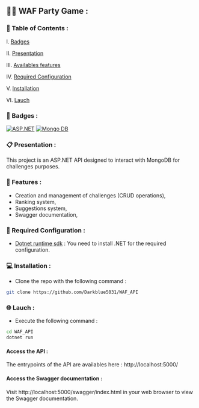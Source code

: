 ## 🦴🎉 WAF Party Game :

### 📌 Table of Contents :
   
I. [Badges](#🎯-badges)

II. [Presentation](#📋-presentation)

III. [Availables features](#🌟-features)

IV. [Required Configuration](#🔧-required-configuration) 

V. [Installation](#💻-installation) 

VI. [Lauch](#🌐-lauch)


### 🎯 Badges :

[![ASP.NET](https://img.shields.io/badge/Language-ASP.NET-blue)](https://dotnet.microsoft.com/fr-fr/apps/aspnet)
[![Mongo DB](https://img.shields.io/badge/Database-MongoDB-green)](https://www.mongodb.com/fr-fr)


### 📋 Presentation :

This project is an ASP.NET API designed to interact with MongoDB for challenges purposes.

### 🌟 Features :

- Creation and management of challenges (CRUD operations),
- Ranking system, 
- Suggestions system,
- Swagger documentation,

### 🔧 Required Configuration :

- [Dotnet runtime sdk](https://dotnet.microsoft.com/fr-fr/download/dotnet/8.0) : You need to install .NET for the required configuration.


### 💻 Installation :

- Clone the repo with the following command :
```bash
git clone https://github.com/Darkblue5031/WAF_API
```

### 🌐 Lauch :

- Execute the following command :
```bash
cd WAF_API
dotnet run
```

#### Access the API :

The entrypoints of the API are availables here : http://localhost:5000/

#### Access the Swagger documentation :

Visit http://localhost:5000/swagger/index.html in your web browser to view the Swagger documentation.
